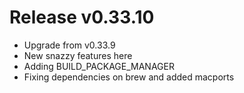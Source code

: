 # Release v0.33.10

- Upgrade from v0.33.9
- New snazzy features here
- Adding BUILD_PACKAGE_MANAGER
- Fixing dependencies on brew and added macports
